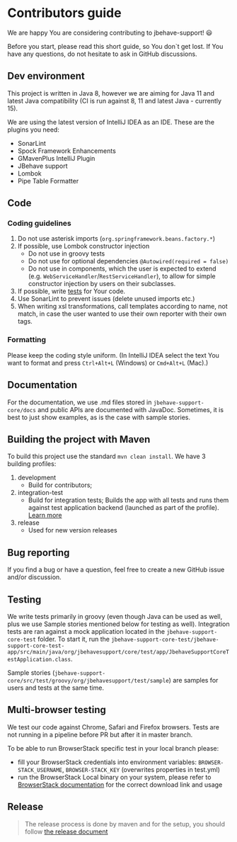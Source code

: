 # Contributors guide
We are happy You are considering contributing to jbehave-support! 😃

Before you start, please read this short guide, so You don`t get lost. If You have any questions, do not hesitate to ask in GitHub discussions.

## Dev environment
This project is written in Java 8, however we are aiming for Java 11 and latest Java compatibility (CI is run against 8, 11 and latest Java - currently 15). 

We are using the latest version of IntelliJ IDEA as an IDE. These are the plugins you need:
* SonarLint
* Spock Framework Enhancements
* GMavenPlus IntelliJ Plugin
* JBehave support
* Lombok
* Pipe Table Formatter

## Code
### Coding guidelines
1. Do not use asterisk imports (`org.springframework.beans.factory.*`)
2. If possible, use Lombok constructor injection
    * Do not use in groovy tests
    * Do not use for optional dependencies `@Autowired(required = false)`
    * Do not use in components, which the user is expected to extend (e.g. `WebServiceHandler`/`RestServiceHandler`), to allow for simple constructor injection by users on their subclasses.
3. If possible, write [tests](#testing) for Your code.
4. Use SonarLint to prevent issues (delete unused imports etc.)
5. When writing xsl transformations, call templates according to name, not match, in case the user wanted to use their own reporter with their own tags.
    
### Formatting
Please keep the coding style uniform. (In IntelliJ IDEA select the text You want to format and press `Ctrl+Alt+L` (Windows) or `Cmd+Alt+L` (Mac).)

## Documentation
For the documentation, we use .md files stored in `jbehave-support-core/docs` and public APIs are documented with JavaDoc. Sometimes, it is best to just show examples, as is the case with sample stories.

## Building the project with Maven
To build this project use the standard `mvn clean install`. We have 3 building profiles:
1. development
    * Build for contributors;
2. integration-test
    * Build for integration tests; Builds the app with all tests and runs them against test application backend (launched as part of the profile). [Learn more](docs/IntegrationTest.md)
3. release
    * Used for new version releases
    
## Bug reporting
If you find a bug or have a question, feel free to create a new GitHub issue and/or discussion. 

## Testing
We write tests primarily in groovy (even though Java can be used as well, plus we use Sample stories mentioned below for testing as well). 
Integration tests are ran against a mock application located in the `jbehave-support-core-test` folder. To start it, run the `jbehave-support-core-test/jbehave-support-core-test-app/src/main/java/org/jbehavesupport/core/test/app/JbehaveSupportCoreTestApplication.class`.

Sample stories (`jbehave-support-core/src/test/groovy/org/jbehavesupport/test/sample`) are samples for users and tests at the same time.

## Multi-browser testing
We test our code against Chrome, Safari and Firefox browsers. Tests are not running in a pipeline before PR but after it in master branch.

To be able to run BrowserStack specific test in your local branch please:
 * fill your BrowserStack credentials into environment variables: `BROWSER-STACK_USERNAME`, `BROWSER-STACK_KEY` (overwrites properties in test.yml)
 * run the BrowserStack Local binary on your system, please refer to [BrowserStack documentation](https://www.browserstack.com/local-testing/automate#command-line) 
   for the correct download link and usage


## Release
>
> The release process is done by maven and for the setup, you should follow [the release document](docs/Release.md)
> 
